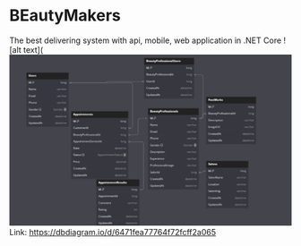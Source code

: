 # BEautyMakers
The best delivering system with api, mobile, web application in .NET Core
![alt text](![FleetFlow](https://github.com/Khurshid0109/BeautyMakers/blob/master/BeautyMakers.API/wwwroot/DbDiagram/dbDiagram.jpg)
Link: https://dbdiagram.io/d/6471fea77764f72fcff2a065
